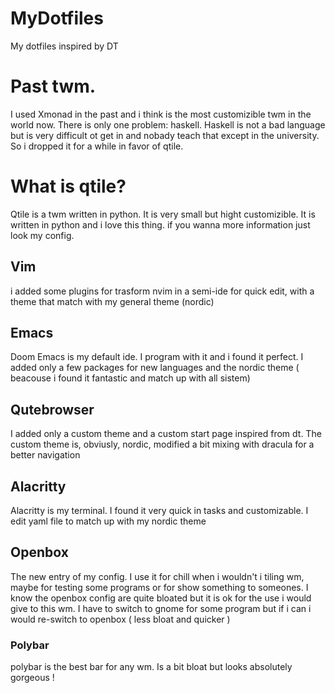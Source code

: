 # MyDotfiles
My dotfiles inspired by DT

# Past twm. 
I used Xmonad in the past and i think is the most customizible twm in the world now. There is only one problem: haskell. Haskell is not a bad language but is very difficult ot get in and nobady teach that except in the university. So i dropped it for a while in favor of qtile. 

# What is qtile?
Qtile is a twm written in python. It is very small but hight customizible. It is written in python and i love this thing. if you wanna more information just look my config.

## Vim
i added some plugins for trasform nvim in a semi-ide for quick edit, with a theme that match with my general theme (nordic)

## Emacs
Doom Emacs is my default ide. I program with it and i found it perfect. I added only a few packages for new languages and the nordic theme ( beacouse i found it fantastic and match up with all sistem)

## Qutebrowser
I added only a custom theme and a custom start page inspired from dt. The custom theme is, obviusly, nordic, modified a bit mixing with dracula for a better navigation

## Alacritty
Alacritty is my terminal. I found it very quick in tasks and customizable. I edit yaml file to match up with my nordic theme

## Openbox
The new entry of my config. I use it for chill when i wouldn't i tiling wm, maybe for testing some programs or for show something to someones. I know the openbox config are quite bloated but it is ok for the use i would give to this wm. I have to switch to gnome for some program but if i can i would re-switch to openbox ( less bloat and quicker )

### Polybar
polybar is the best bar for any wm. Is a bit bloat but looks absolutely gorgeous !

